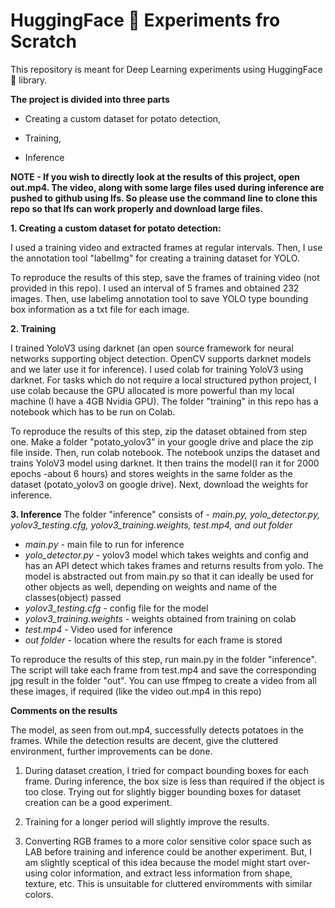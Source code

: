 # HuggingFace 🤗 Experiments fro Scratch

This repository is meant for Deep Learning experiments using HuggingFace 🤗 library.

**The project is divided into three parts**

* Creating a custom dataset for potato detection, 

* Training,

* Inference

**NOTE - If you wish to directly look at the results of this project, open out.mp4. The video, along with some large files used during inference are pushed to github using lfs. So please use the command line to clone this repo so that lfs can work properly and download large files.**

**1. Creating a custom dataset for potato detection:**

I used a training video and extracted frames at regular intervals. Then, I use the annotation tool "labelImg" for creating a training dataset for YOLO. 

To reproduce the results of this step, save the frames of training video (not provided in this repo). I used an interval of 5 frames and obtained 232 images. Then, use labelimg annotation tool to save YOLO type bounding box information as a txt file for each image.

**2. Training**

I trained YoloV3 using darknet (an open source framework for neural networks supporting object detection. OpenCV supports darknet models and we later use it for inference).
I used colab for training YoloV3 using darknet. For tasks which do not require a local structured python project, I use colab because the GPU allocated is more powerful than my local machine (I have a 4GB Nvidia GPU). The folder "training" in this repo has a notebook which has to be run on Colab.

To reproduce the results of this step, zip the dataset obtained from step one. Make a folder "potato_yolov3" in your google drive and place the zip file inside. Then, run colab notebook. The notebook unzips the dataset and trains YoloV3 model using darknet. It then trains the model(I ran it for 2000 epochs -about 6 hours) and stores weights in the same folder as the dataset (potato_yolov3 on google drive). Next, download the weights for inference.

**3. Inference**
The folder "inference" consists of - *main.py, yolo_detector.py, yolov3_testing.cfg, yolov3_training.weights, test.mp4, and out folder*

* *main.py -* main file to run for inference
* *yolo_detector.py -* yolov3 model which takes weights and config and has an API detect which takes frames and returns results from yolo. The model is abstracted out from main.py so that it can ideally be used for other objects as well, depending on weights and name of the classes(object) passed
* *yolov3_testing.cfg -* config file for the model
* *yolov3_training.weights -* weights obtained from training on colab
* *test.mp4 -* Video used for inference
* *out folder -* location where the results for each frame is stored

To reproduce the results of this step, run main.py in the folder "inference". The script will take each frame from test.mp4 and save the corresponding jpg result in the folder "out". You can use ffmpeg to create a video from all these images, if required (like the video out.mp4 in this repo)

**Comments on the results**

The model, as seen from out.mp4, successfully detects potatoes in the frames. While the detection results are decent, give the cluttered environment, further improvements can be done.

1. During dataset creation, I tried for compact bounding boxes for each frame. During inference, the box size is less than required if the object is too close. Trying out for slightly bigger bounding boxes for dataset creation can be a good experiment.

2. Training for a longer period will slightly improve the results.

3. Converting RGB frames to a more color sensitive color space such as LAB before training and inference could be another experiment. But, I am slightly sceptical of this idea because the model might start over-using color information, and extract less information from shape, texture, etc. This is unsuitable for cluttered enviromments with similar colors.






